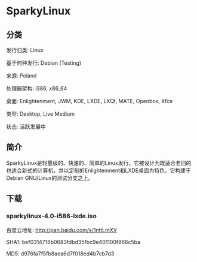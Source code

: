 # SparkyLinux

## 分类

发行归类: Linux

基于何种发行: Debian (Testing)

来源: Poland

处理器架构: i386, x86_64

桌面: Enlightenment, JWM, KDE, LXDE, LXQt, MATE, Openbox, Xfce

类型: Desktop, Live Medium

状态: 活跃发展中

## 简介

SparkyLinux是轻量级的、快速的、简单的Linux发行，它被设计为既适合老旧的也适合新式的计算机，并以定制的Enlightenment和LXDE桌面为特色。它构建于Debian GNU/Linux的测试分支之上。

## 下载

### sparkylinux-4.0-i586-lxde.iso

百度云地址: http://pan.baidu.com/s/1nttLmXV

SHA1: bef0314716b0683fdbd35fbc9e401100f866c5ba

MD5: d976fa7f5fb8aea6d7f018ed4b7cb7d3